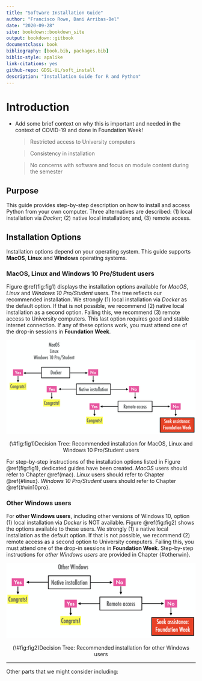 ```yaml
--- 
title: "Software Installation Guide"
author: "Francisco Rowe, Dani Arribas-Bel"
date: "2020-09-28"
site: bookdown::bookdown_site
output: bookdown::gitbook
documentclass: book
bibliography: [book.bib, packages.bib]
biblio-style: apalike
link-citations: yes
github-repo: GDSL-UL/soft_install
description: "Installation Guide for R and Python"
---
```


# Introduction

- Add some brief context on why this is important and needed in the context of COVID-19 and done in Foundation Week!

  > Restricted access to University computers

  > Consistency in installation

  > No concerns with software and focus on module content during the semester
  

## Purpose 

This guide provides step-by-step description on how to install and access Python from your own computer. Three alternatives are described: (1) local installation via *Docker*; (2) native local installation; and, (3) remote access.

## Installation Options

Installation options depend on your operating system. This guide supports **MacOS**, **Linux** and **Windows** operating systems.

### MacOS, Linux and Windows 10 Pro/Student users

Figure \@ref(fig:fig1) displays the installation options available for *MacOS*, *Linux* and *Windows 10 Pro/Student* users. The tree reflects our recommended installation. We strongly (1) local installation via *Docker* as the default option. If that is not possible, we recommend (2) native local installation as a second option. Failing this, we recommend (3) remote access to University computers. This last option requires good and stable internet connection. If any of these options work, you must attend one of the drop-in sessions in **Foundation Week**. 

<div class="figure" style="text-align: center">
<img src="figs/mac_linux_win10.png" alt="Decision Tree: Recommended installation for MacOS, Linux and Windows 10 Pro/Student users" width="734" />
<p class="caption">(\#fig:fig1)Decision Tree: Recommended installation for MacOS, Linux and Windows 10 Pro/Student users</p>
</div>

For step-by-step instructions of the installation options listed in Figure \@ref(fig:fig1), dedicated guides have been created. *MacOS* users should refer to Chapter \@ref(mac). *Linux* users should refer to Chapter \@ref{#linux}. *Windows 10 Pro/Student* users should refer to Chapter \@ref{#win10pro}. 

### Other Windows users

For **other Windows users**, including other versions of Windows 10, option (1) local installation via *Docker* is NOT available. Figure \@ref(fig:fig2) shows the options available to these users. We strongly (1) a native local installation as the default option. If that is not possible, we recommend (2) remote access as a second option to University computers. Failing this, you must attend one of the drop-in sessions in **Foundation Week**. Step-by-step instructions for *other Windows users* are provided in Chapter {#otherwin}.

<div class="figure" style="text-align: center">
<img src="figs/other_win.png" alt="Decision Tree: Recommended installation for other Windows users" width="594" />
<p class="caption">(\#fig:fig2)Decision Tree: Recommended installation for other Windows users</p>
</div>
    

---

Other parts that we might consider including:


